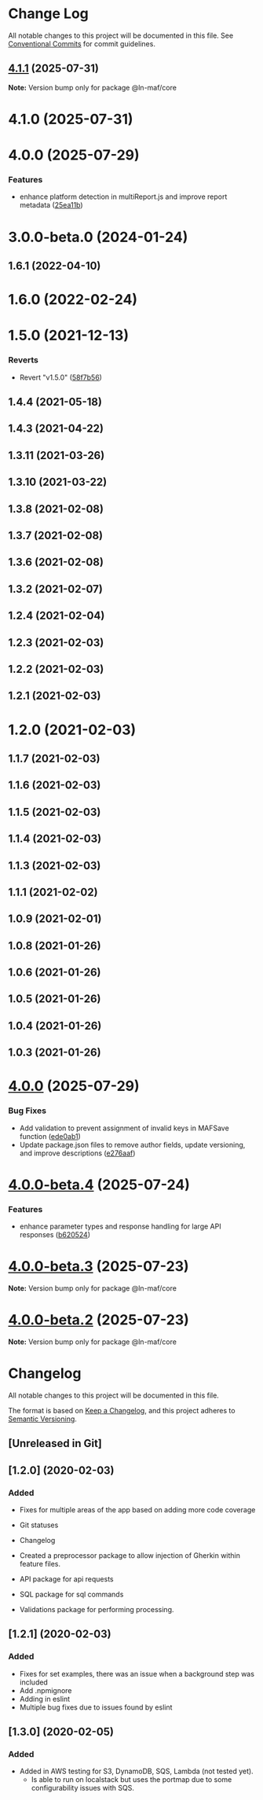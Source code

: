 # Change Log

All notable changes to this project will be documented in this file.
See [Conventional Commits](https://conventionalcommits.org) for commit guidelines.

## [4.1.1](https://github.com/hpcc-systems/MAF/compare/@ln-maf/core@4.1.0...@ln-maf/core@4.1.1) (2025-07-31)

**Note:** Version bump only for package @ln-maf/core





# 4.1.0 (2025-07-31)



# 4.0.0 (2025-07-29)


### Features

* enhance platform detection in multiReport.js and improve report metadata ([25ea11b](https://github.com/hpcc-systems/MAF/commit/25ea11b9e433e3fbb2939a1d8e25b400db278ffd))



# 3.0.0-beta.0 (2024-01-24)



## 1.6.1 (2022-04-10)



# 1.6.0 (2022-02-24)



# 1.5.0 (2021-12-13)


### Reverts

* Revert "v1.5.0" ([58f7b56](https://github.com/hpcc-systems/MAF/commit/58f7b56cb9fda278b85a0198bc6265ca2f63b49c))



## 1.4.4 (2021-05-18)



## 1.4.3 (2021-04-22)



## 1.3.11 (2021-03-26)



## 1.3.10 (2021-03-22)



## 1.3.8 (2021-02-08)



## 1.3.7 (2021-02-08)



## 1.3.6 (2021-02-08)



## 1.3.2 (2021-02-07)



## 1.2.4 (2021-02-04)



## 1.2.3 (2021-02-03)



## 1.2.2 (2021-02-03)



## 1.2.1 (2021-02-03)



# 1.2.0 (2021-02-03)



## 1.1.7 (2021-02-03)



## 1.1.6 (2021-02-03)



## 1.1.5 (2021-02-03)



## 1.1.4 (2021-02-03)



## 1.1.3 (2021-02-03)



## 1.1.1 (2021-02-02)



## 1.0.9 (2021-02-01)



## 1.0.8 (2021-01-26)



## 1.0.6 (2021-01-26)



## 1.0.5 (2021-01-26)



## 1.0.4 (2021-01-26)



## 1.0.3 (2021-01-26)





# [4.0.0](https://github.com/hpcc-systems/MAF/compare/@ln-maf/core@4.0.0-beta.4...@ln-maf/core@4.0.0) (2025-07-29)


### Bug Fixes

* Add validation to prevent assignment of invalid keys in MAFSave function ([ede0ab1](https://github.com/hpcc-systems/MAF/commit/ede0ab12c5b1c29d6189e62f6822c1e09b4781ab))
* Update package.json files to remove author fields, update versioning, and improve descriptions ([e276aaf](https://github.com/hpcc-systems/MAF/commit/e276aaf6c53bd1edb83193f148261070bc292277))





# [4.0.0-beta.4](https://github.com/hpcc-systems/MAF/compare/@ln-maf/core@4.0.0-beta.3...@ln-maf/core@4.0.0-beta.4) (2025-07-24)


### Features

* enhance parameter types and response handling for large API responses ([b620524](https://github.com/hpcc-systems/MAF/commit/b62052470df7c7742360e4ac87586a546ed277b5))





# [4.0.0-beta.3](https://github.com/hpcc-systems/MAF/compare/@ln-maf/core@4.0.0-beta.2...@ln-maf/core@4.0.0-beta.3) (2025-07-23)

**Note:** Version bump only for package @ln-maf/core





# [4.0.0-beta.2](https://github.com/hpcc-systems/MAF/compare/@ln-maf/core@4.0.0-beta.1...@ln-maf/core@4.0.0-beta.2) (2025-07-23)

**Note:** Version bump only for package @ln-maf/core





# Changelog
All notable changes to this project will be documented in this file.

The format is based on [Keep a Changelog](https://keepachangelog.com/en/1.0.0/),
and this project adheres to [Semantic Versioning](https://semver.org/spec/v2.0.0.html).

## [Unreleased in Git]

## [1.2.0] (2020-02-03)
### Added
* Fixes for multiple areas of the app based on adding more code coverage
* Git statuses
* Changelog 

* Created a preprocessor package to allow injection of Gherkin within feature files.

* API package for api requests
* SQL package for sql commands
* Validations package for performing processing.

## [1.2.1] (2020-02-03)
### Added
 * Fixes for set examples, there was an issue when a background step was included
 * Add .npmignore
 * Adding in eslint
 * Multiple bug fixes due to issues found by eslint

## [1.3.0] (2020-02-05)
### Added
 * Added in AWS testing for S3, DynamoDB, SQS, Lambda (not tested yet).  
     * Is able to run on localstack but uses the portmap due to some configurability issues with SQS.
